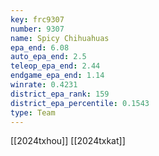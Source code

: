 ```yaml
---
key: frc9307
number: 9307
name: Spicy Chihuahuas
epa_end: 6.08
auto_epa_end: 2.5
teleop_epa_end: 2.44
endgame_epa_end: 1.14
winrate: 0.4231
district_epa_rank: 159
district_epa_percentile: 0.1543
type: Team
---
```

[[2024txhou]]
[[2024txkat]]
